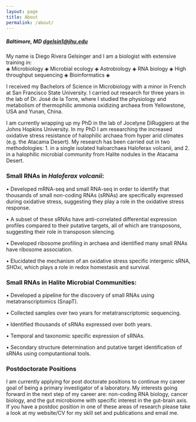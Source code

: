 ```yaml
---
layout: page
title: About
permalink: /about/
---
```

##### *Baltimore, MD* <dgelsin1@jhu.edu>

My name is Diego Rivera Gelsinger and I am a biologist with extensive training in:<br>
◈ Microbiology ◈ Microbial ecology ◈ Astrobiology ◈ RNA biology ◈ High throughput sequencing ◈ Bioinformatics ◈

I received my Bachelors of Science in Microbiology with a minor in French at San Francisco State University. I carried out research for three years in the lab of Dr. José de la Torre, where I studied the physiology and metabolism of thermophilic ammonia oxidizing archaea from Yellowstone, USA and Yunan, China. 

I am currently wrapping up my PhD in the lab of Jocelyne DiRuggiero at the Johns Hopkins University. In my PhD I am researching the increased oxidative stress resistance of halophilic archaea from hyper arid climates (e.g. the Atacama Desert). My research has been carried out in two methodologies: 1. in a single isolated haloarchaea Haloferax volcanii, and 2. in a halophilic microbial community from Halite nodules in the Atacama Desert. 

### Small RNAs in *Haloferax volcanii*:

•	Developed mRNA-seq and small RNA-seq in order to identify that thousands of small non-coding RNAs (sRNAs) are specifically expressed during oxidative stress, suggesting they play a role in the oxidative stress response. 

•	A subset of these sRNAs have anti-correlated differential expression profiles compared to their putative targets, all of which are transposons, suggesting their role in transposon silencing.

•	Developed ribosome profiling in archaea and identified many small RNAs have ribosome association.

•	Elucidated the mechanism of an oxidative stress specific intergenic sRNA, *SHOxi*, which plays a role in redox homestasis and survival.

### Small RNAs in Halite Microbial Communities:

•	Developed a pipeline for the discovery of small RNAs using metatranscriptomics (SnapT).

•	Collected samples over two years for metatranscriptomic sequencing.

•	Identified thousands of sRNAs expressed over both years.

•	Temporal and taxonomic specific expression of sRNAs.

•	Secondary structure determination and putative target identification of sRNAs using computantional tools.

### Postdoctorate Positions
I am currently applying for post doctorate positions to continue my career goal of being a primary investigator of a laboratory. My interests going forward in the next step of my career are: non-coding RNA biology, cancer biology, and the gut microbiome with specific interest in the gut-brain axis. If you have a postdoc position in one of these areas of research please take a look at my website/CV for my skill set and publications and email me.
